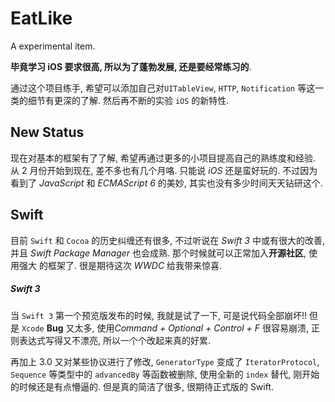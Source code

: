 # EatLike
A experimental item.

**毕竟学习 iOS 要求很高, 所以为了蓬勃发展, 还是要经常练习的**.

通过这个项目练手, 希望可以添加自己对`UITableView`, `HTTP`, `Notification`
等这一类的细节有更深的了解.
然后再不断的实验 `iOS` 的新特性.

## New Status
现在对基本的框架有了了解, 希望再通过更多的小项目提高自己的熟练度和经验.
从 2 月份开始到现在, 差不多也有几个月咯. 只能说 *iOS* 还是蛮好玩的.
不过因为看到了 *JavaScript* 和 *ECMAScript 6* 的美妙, 其实也没有多少时间天天钻研这个.

## Swift
目前 `Swift` 和 `Cocoa` 的历史纠缠还有很多, 不过听说在 *Swift 3* 中或有很大的改善,
并且 *Swift Package Manager* 也会成熟. 那个时候就可以正常加入**开源社区**, 使用强大
的框架了. 
很是期待这次 *WWDC* 给我带来惊喜.

##### Swift 3
当 `Swift 3` 第一个预览版发布的时候, 我就是试了一下, 可是说代码全部崩坏!!
但是 `Xcode` **Bug** 又太多, 使用*Command + Optional + Control + F* 很容易崩溃,
正则表达式写得又不漂亮, 所以一个个改起来真的好累.

再加上 3.0 又对某些协议进行了修改, `GeneratorType` 变成了 `IteratorProtocol`,
`Sequence` 等类型中的 `advancedBy` 等函数被删除, 使用全新的 `index` 替代, 刚开始的时候还是有点懵逼的.
但是真的简洁了很多, 很期待正式版的 Swift.
